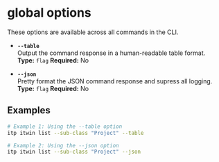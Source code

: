 # global options

These options are available across all commands in the CLI.

- **`--table`**  
  Output the command response in a human-readable table format.  
  **Type:** `flag` **Required:** No

- **`--json`**  
  Pretty format the JSON command response and supress all logging.
  **Type:** `flag` **Required:** No

## Examples

```bash
# Example 1: Using the --table option
itp itwin list --sub-class "Project" --table

# Example 2: Using the --json option
itp itwin list --sub-class "Project" --json
```